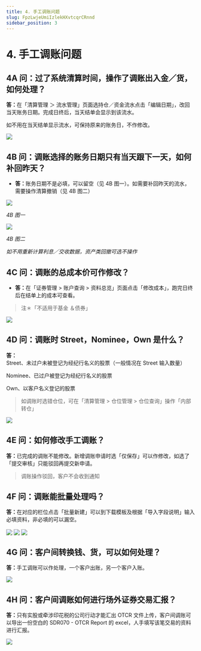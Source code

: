 ```yaml
---
title: 4. 手工调账问题
slug: FpzLwjeUmiIzlekHXvtcqrCRnnd
sidebar_position: 3
---
```



# 4. 手工调账问题

## 4A 问：过了系统清算时间，操作了调账出入金／货，如何处理？

<b>答：</b>在「清算管理 ＞ 流水管理」页面选持仓／资金流水点击「编辑日期」，改回当天账务日期。完成日终后，当天结单会显示到该流水。


如不用在当天结单显示流水，可保持原来的账务日，不作修改。

<img src="/assets/UhMiblXJzoLsrrxysDzczFjbnDe.png" src-width="2386" src-height="828" align="center"/>

## 4B 问：调账选择的账务日期只有当天跟下一天，如何补回昨天？

- <b>答：</b>账务日期不是必填，可以留空（见 4B 图一）。如需要补回昨天的流水，需要操作清算撤销（见 4B 图二）

<img src="/assets/KTODbXQ0torVsWx4uNMcLrUjnid.png" src-width="2494" src-height="1438" align="center"/>

<em>4B 图一</em>

<img src="/assets/T1BPb8p5SohAPXxO4BocLqy3nvb.png" src-width="2390" src-height="1420" align="center"/>

<em>4B 图二</em>

<em>如不用重新计算利息／交收数据，资产类回撤可选不操作</em>

## 4C 问：调账的总成本价可作修改？

- <b>答：</b>在「证券管理 &gt; 账户查询 &gt; 资料总览」页面点击「修改成本」，跑完日终后在结单上的成本可查看。


> 注＊「不适用于基金 ＆债券」 

<img src="/assets/CeOCbCfBDoMBN6xrHQJcwTQwn0g.png" src-width="2346" src-height="1386" align="center"/>

## 4D 问：调账时 Street，Nominee，Own 是什么？ 

<b>答：</b>Street、未过户未被登记为经纪行名义的股票（一般情况在 Street 输入数量） 

Nominee、已过户被登记为经纪行名义的股票

Own、以客户名义登记的股票

> 如调账时选错仓位，可在「清算管理 &gt; 仓位管理 &gt; 仓位查询」操作「内部转仓」

<img src="/assets/Mc6EbfsEZomtJHxtjDccYBZRnle.png" src-width="766" src-height="1352" align="center"/>

## 4E 问：如何修改手工调账？

<b>答：</b>已完成的调账不能修改。新增调账申请时选「仅保存」可以作修改，如选了「提交审核」只能驳回再提交新申请。

> 调账操作驳回，客户不会收到通知

## 4F 问：调账能批量处理吗？

<b>答：</b>在对应的栏位点击「批量新建」可以到下载模板及根据「导入字段说明」输入必填资料，非必填的可以漏空。

<img src="/assets/C7FubLcaMoZnd8xax0Ocyw8Tnje.png" src-width="2766" src-height="700" align="center"/>

<img src="/assets/IzwqbDSh2olOrHxsfkrc4avQnwe.png" src-width="2352" src-height="1352" align="center"/>

<img src="/assets/OBlnbjBEBo5wMtxM0hWcRzaSnth.png" src-width="1404" src-height="1290" align="center"/>

## 4G 问：客户间转换钱、货，可以如何处理？

<b>答：</b>手工调账可以作处理，一个客户出账，另一个客户入账。

<img src="/assets/OH6eboDcKouyEYxthOVc0IB9nbc.png" src-width="2674" src-height="1414" align="center"/>

## 4H 问：客户间调账如何进行场外证券交易汇报？

<b>答：</b>只有实股或牵涉印花税的公司行动才能汇出 OTCR 文件上传，客户间调账可以导出一份空白的 SDR070 - OTCR Report 的 excel，人手填写该笔交易的资料进行汇报。

<img src="/assets/RrnvbbvODoCuu1xDdWkcDURfnXg.png" src-width="2848" src-height="1152" align="center"/>

